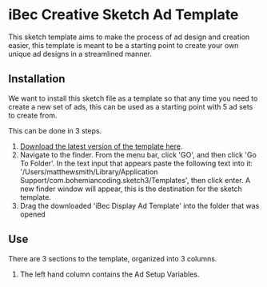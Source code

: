 # iBec Creative Sketch Ad Template

This sketch template aims to make the process of ad design and creation easier, this template is meant to be a starting point to create your own unique ad designs in a streamlined manner. 

## Installation

We want to install this sketch file as a template so that any time you need to create a new set of ads, this can be used as a starting point with 5 ad sets to create from. 

This can be done in 3 steps. 

1. [Download the latest version of the template here]().
2. Navigate to the finder. 
From the menu bar, click 'GO', and then click 'Go To Folder'. 
In the text input that appears paste the following text into it: '/Users/matthewsmith/Library/Application Support/com.bohemiancoding.sketch3/Templates', then click enter.
A new finder window will appear, this is the destination for the sketch template.
3. Drag the downloaded 'iBec Display Ad Template' into the folder that was opened 


## Use

There are 3 sections to the template, organized into 3 columns. 

1. The left hand column contains the Ad Setup Variables. 